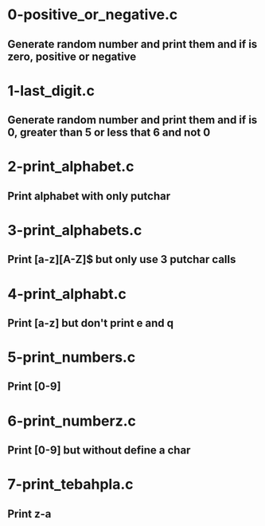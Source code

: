 # 0-positive_or_negative.c
## Generate random number and print them and if is zero, positive or negative

# 1-last_digit.c
## Generate random number and print them and if is 0, greater than 5 or less that 6 and not 0

# 2-print_alphabet.c
## Print alphabet with only putchar

# 3-print_alphabets.c
## Print [a-z][A-Z]$ but only use 3 putchar calls

# 4-print_alphabt.c
## Print [a-z] but don't print e and q

# 5-print_numbers.c
## Print [0-9]

# 6-print_numberz.c
## Print [0-9] but without define a char

# 7-print_tebahpla.c
## Print z-a
